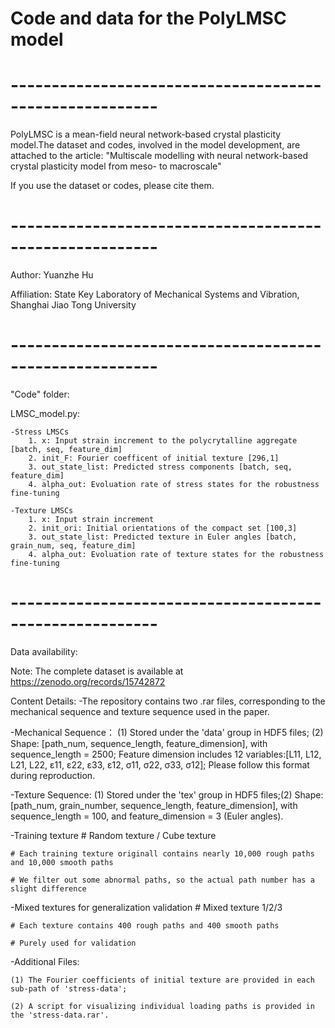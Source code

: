 # Code and data for the PolyLMSC model
#  --------------------------------------------------------
PolyLMSC is a mean-field neural network-based crystal plasticity model.The dataset and codes, involved in the model development, are attached to the article:
"Multiscale modelling with neural network-based crystal plasticity model from meso- to macroscale"

If you use the dataset or codes, please cite them.
#  --------------------------------------------------------
Author: Yuanzhe Hu

Affiliation: State Key Laboratory of Mechanical Systems and Vibration, Shanghai Jiao Tong University
#  --------------------------------------------------------
"Code" folder:

LMSC_model.py:

	-Stress LMSCs
		1. x: Input strain increment to the polycrytalline aggregate [batch, seq, feature_dim]
		2. init_F: Fourier coefficent of initial texture [296,1] 
		3. out_state_list: Predicted stress components [batch, seq, feature_dim]
		4. alpha_out: Evoluation rate of stress states for the robustness fine-tuning

  	-Texture LMSCs
		1. x: Input strain increment
		2. init_ori: Initial orientations of the compact set [100,3]
  		3. out_state_list: Predicted texture in Euler angles [batch, grain_num, seq, feature_dim]
		4. alpha_out: Evoluation rate of texture states for the robustness fine-tuning
#  --------------------------------------------------------
Data availability:

Note: The complete dataset is available at https://zenodo.org/records/15742872

Content Details:
-The repository contains two .rar files, corresponding to the mechanical sequence and texture sequence used in the paper.

-Mechanical Sequence：
(1) Stored under the 'data' group in HDF5 files; (2) Shape: [path_num, sequence_length, feature_dimension], with sequence_length = 2500; Feature dimension includes 12 variables:[L11, L12, L21, L22, ε11, ε22, ε33, ε12, σ11, σ22, σ33, σ12]; Please follow this format during reproduction.

-Texture Sequence:
(1) Stored under the 'tex' group in HDF5 files;(2) Shape: [path_num, grain_number, sequence_length, feature_dimension], with sequence_length = 100, and feature_dimension = 3 (Euler angles).

-Training texture
	# Random texture / Cube texture
 
	# Each training texture originall contains nearly 10,000 rough paths and 10,000 smooth paths
 
	# We filter out some abnormal paths, so the actual path number has a slight difference
 
		
-Mixed textures for generalization validation
	# Mixed texture 1/2/3
 
	# Each texture contains 400 rough paths and 400 smooth paths
 
	# Purely used for validation

-Additional Files: 

	(1) The Fourier coefficients of initial texture are provided in each sub-path of 'stress-data'; 
 
 	(2) A script for visualizing individual loading paths is provided in the 'stress-data.rar'.
